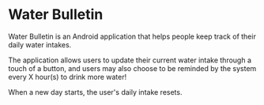 Water Bulletin
=======================
Water Bulletin is an Android application that helps people keep track of their daily water intakes.

The application allows users to update their current water intake through a touch of a button, 
and users may also choose to be reminded by the system every X hour(s) to drink more water!

When a new day starts, the user's daily intake resets.
